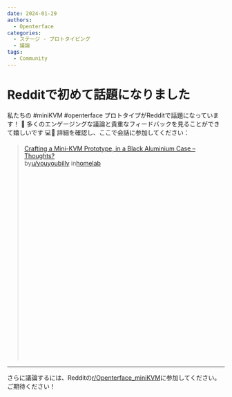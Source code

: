 ```yaml
---
date: 2024-01-29
authors:
  - Openterface
categories:
  - ステージ - プロトタイピング
  - 議論
tags:
  - Community
---
```


# Redditで初めて話題になりました

私たちの #miniKVM #openterface プロトタイプがRedditで話題になっています！ 🌊 多くのエンゲージングな議論と貴重なフィードバックを見ることができて嬉しいです 💻👀 詳細を確認し、ここで会話に参加してください：

<blockquote class="reddit-embed-bq" style="height:500px" data-embed-height="740"><a href="https://www.reddit.com/r/homelab/comments/1acdfwt/crafting_a_minikvm_prototype_in_a_black_aluminium/">Crafting a Mini-KVM Prototype, in a Black Aluminium Case – Thoughts?</a><br> by<a href="https://www.reddit.com/user/youyoubilly/">u/youyoubilly</a> in<a href="https://www.reddit.com/r/homelab/">homelab</a></blockquote><script async="" src="https://embed.reddit.com/widgets.js" charset="UTF-8"></script>

<!-- more -->
--------

さらに議論するには、Redditの[r/Openterface_miniKVM](https://www.reddit.com/r/Openterface_miniKVM/)に参加してください。ご期待ください！